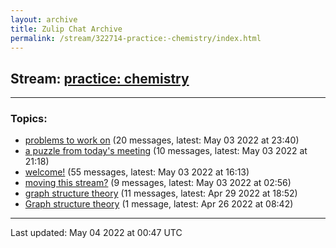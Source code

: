 ```yaml
---
layout: archive
title: Zulip Chat Archive
permalink: /stream/322714-practice:-chemistry/index.html
---
```


## Stream: [practice: chemistry](https://mattecapu.github.io/ct-zulip-archive/stream/322714-practice:-chemistry/index.html)
---

### Topics:

* [problems to work on](topic/topic_problems.20to.20work.20on.html) (20 messages, latest: May 03 2022 at 23:40)
* [a puzzle from today's meeting](topic/topic_a.20puzzle.20from.20today's.20meeting.html) (10 messages, latest: May 03 2022 at 21:18)
* [welcome!](topic/topic_welcome!.html) (55 messages, latest: May 03 2022 at 16:13)
* [moving this stream?](topic/topic_moving.20this.20stream.3F.html) (9 messages, latest: May 03 2022 at 02:56)
* [graph structure theory](topic/topic_graph.20structure.20theory.html) (11 messages, latest: Apr 29 2022 at 18:52)
* [Graph structure theory](topic/topic_Graph.20structure.20theory.html) (1 message, latest: Apr 26 2022 at 08:42)

<hr><p>Last updated: May 04 2022 at 00:47 UTC</p>